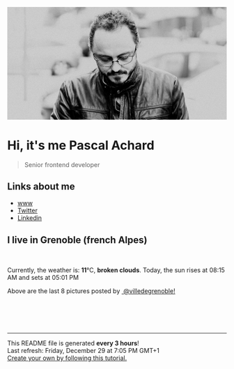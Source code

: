 ![Pascal Achard](./images/photo-pascal-achard.jpg)
# Hi, it's me Pascal Achard
> Senior frontend developer

## Links about me
- [www](https://www.pascal-achard.com)
- [Twitter](https://twitter.com/botmaster)
- [Linkedin](http://www.linkedin.com/in/pascal-achard)


## I live in Grenoble (french Alpes)
<img src="https://openweathermap.org/img/wn/04n@2x.png" alt="">

Currently, the weather is: **11**°C, **broken clouds**.
Today, the sun rises at 08:15 AM and sets at 05:01 PM

Above are the last 8 pictures posted by <a href="https://www.instagram.com/villedegrenoble/" target="_blank"><img alt="" src="https://upload.wikimedia.org/wikipedia/commons/thumb/e/e7/Instagram_logo_2016.svg/1024px-Instagram_logo_2016.svg.png" width="20"/> @villedegrenoble!</a>

<p style="display: flex; flex-wrap: wrap; gap: 20px;">
        <img src="https://cdn1.picuki.com/hosted-by-instagram/q/0exhNuNYnjBGZDHIdN5WmL9I2PEvHA5RNucaS7j0nyZiNxIsbHWB58ltwdGn%7C%7CDh6Kwh9HS+LeD5j4IksU19QZFN6NEzaT7SNRDdT7ayeVe7N1jFm8J9gkb03LnYWZ3Ku8ssrXAmYdSodF%7C%7CpPHL%7C%7Clo79UvOa0LGFq8zCXW%7C%7CdEnGZK55f0Z7F9mt9wuuS4jkja45BsLTNZ5momNkgl7NvepDFZEaa+NMB166d1RbMCxMkA%7C%7C6nRlSaHEmw+Jj8uRHagtIj+kOYA2CrtXRoO+G33SYA4DnRGikachSF3t4gj1aSJEbxL3PUakIH2bSAEXG428Fk71pu1ynOdV0Gv+3V2wTnexKmAX9MV8KylBv2MTN%7C%7C4ynLsSJ7rHIN5UmscJerSVHHxcvK1H98fmY4SSq0XhQfspiX7S7734wB4AGgY2jCPCsE=.jpeg" alt="" width="200"/>
        <img src="https://cdn1.picuki.com/hosted-by-instagram/q/0exhNuNYnjBGZDHIdN5WmL9I2PEvHA5RNucaS7j0nyZiNxIsbHWB58ltwdGn%7C%7CDh6Kwh9HS+LeD5i4ogsUF5TZFB5Pk3cSraLSjpV6KibUICq2jJj8JVkkbo2LXUfZHKt8MYuOzjYMTIfQeoEH%7C%7Cb2rvUV%7C%7C%7C%7CLwazQFuDSQNOUtzCVG%7C%7CMm0X51wm8Qf8fTT0FOzv9R3GzNJzWM1eUAmscnbrSgLUbr2NsB%7C%7C9uwlCLECi4kD6ezqlWu2FHlsRGB9KDOertaQz7xFui3rSzow+DyOHqUBN2g9gwWXjjcJ%7C%7C44vp4Oxcohp1KMZmoXmamMMfU1KhjUok5e%7C%7CynSAPSam1x4Ck1%7C%7CyxJGkJtc187CpFtGPTYi85BnTXYXnBqtqbyMDFaj1RUzfN+S6SsR0rK9WTaxJkVGwrVDoLJbRikpXQgpEgAuYBZYtEaSZwKn3.jpeg" alt="" width="200"/>
        <img src="https://cdn1.picuki.com/hosted-by-instagram/q/0exhNuNYnjBGZDHIdN5WmL9I2PEvHA5RNucaS7j0nyZiNxIsbHWB58ltwdev%7C%7CDlyKw1oASyLeD5j5IkoUFtVZFRzP03eSreBRTpV56SeV4Ch0zZl8JNjl703KH0ebXat8sEqOzjYMTIfQeoEH%7C%7Cbx7a8Koru5A2MGo1zRMrBC0GAG4fy3UPI7mslm3ayEv0Pxto0%7C%7CNylL9XkgKQcuptPR+XdYEvL+M4Byp6JzSPkCj9ND1OHtpCa5BTB7Kz04KD6chYTJnLNRtA7FUSMt%7C%7CXGuF4gDEF5Gsnmw8RM1v9EPo6CTEohm+N8ZkIGRT2UFAjsm8lJhmMntxxzsbkGcxxAGy0LBwbCBRfIIqaHAJ9yuBdPm4mzzZoKMHZZVR3QnUtXaQ3TfEMGxQcdcy90aRasdgn%7C%7Cjtjmzd4%7C%7Cn1RcsVmxOhzLY.jpeg" alt="" width="200"/>
        <img src="https://cdn1.picuki.com/hosted-by-instagram/q/0exhNuNYnjBGZDHIdN5WmL9I2PEvHA5RNecaS7j0nyZiNxIsbHWB58ltwdev%7C%7CDlyKw1oASyLeD5i7YsrUF1ZZFRzP03fQLeNTjdR7aqYVYCr0zJn%7C%7CZBllbw8JXIXYXeq88MrOzjYMTIfQeoEH%7C%7Cbx7a8Koru5A2MGo1zRMrBC0GAG4fy3UPI7mslm3ayEv0Pxto0%7C%7CNylL9XkgKQcuptPR+XdbEvL+M4Byp6JzSPkCj9ND1OHtpCa5BTB7Kzc4KD6chYTJnLMMnCL5LAQb2F6uRIgDEFsJkG+L8RM1v9EPo6CTEohm+N8ZkIGRT2UFAjsm8lJhmMntxxzsbkSD82oB23LRwJTpatANqqPZJsGIUfbLwAnjQraHMKNjCktXFOjGYXf6NvyXQcdcy90aRasX8nuUtjmzd4%7C%7Cn1RcsVmxOhzLY.jpeg" alt="" width="200"/>
        <img src="https://cdn1.picuki.com/hosted-by-instagram/q/0exhNuNYnjBGZDHIdN5WmL9I2PEvHA5RNucaS7j0nyZiNxIsbHWB58ltwdev%7C%7CDlyKw1oASyLeD5j5I8rUFVRZFRzP03fQbSKRTpW7qiYVICg0jBg%7C%7CJBikrkxK30ZYnCr8ccqOzjYMTIfQeoEH%7C%7Cbx7a8Koru5A2MGo1zRMrBC0GAG4fy3UPI7mslm3ayEv0Pxto0%7C%7CNylL9XkgKQcuptPR+XdYEvL+M4Byp6JzSPkCj9ND1OHtpCa5BTB7Kz44KD6chYTJnLMRlXX4Wg1t9DOUaogDEGdHrAHq8RM1v9EPo6CTEohm+N8ZkIGRT2UFAjsm8lJhmMntxxzsbkH53nt%7C%7C2VnG%7C%7Cae4YPsVi6zpAtybQOj7gTHQfJzxTIlpdlReBPqbQlvpcOCHQcdcy90aRatrgQ%7C%7Cktjmzd4%7C%7Cn1RcsVmxOhzLY.jpeg" alt="" width="200"/>
        <img src="https://cdn1.picuki.com/hosted-by-instagram/q/0exhNuNYnjBGZDHIdN5WmL9I2PEvHA5RNucaS7j0nyZiNxIsbHWB58ltwdGn%7C%7CDh6Kwh9HS+LeD5i7IkqU1xUZFpzP0LZQLWNSTtV562RUICn0DVm9pVilLw8Ln0eZ3+s9MErOzjYMTIfQeoEH%7C%7Cb2rvUT+vvwbTYNpi2TNLxCyQlWotfpUrJy9ZRzt52U1h+189JldAJZ+jtvdBFundPZlTIeAf3+Idp1orN2S%7C%7CkKjskOuKK81SO2ECMseW16GX6Rv5+HoOAAuiDpYGhpqzPheKc4EEMWggi85xECmpYMp6SwGaxVgfgUmIjDCmMDUjFKjDFftpG2tQLsSUHv3EBQnjeel%7C%7CW+eqN29qrRI9DNUfb4+xvvXrjHTa4aV24GU6nbQVCPNKysD8V4gJ1AMcxb+k3hoQyzcrLzmhx0WWMf2mTfKbQoBcKTx5C3+3ON0GSKpAFo.jpeg" alt="" width="200"/>
        <img src="https://cdn1.picuki.com/hosted-by-instagram/q/0exhNuNYnjBGZDHIdN5WmL9I2PEvHA5RNucaS7j0nyZiNxIsbHWB58ltwdev%7C%7CDlyKw1oASyLeD5i540pVFRTZFRzPUHWTrGKRThR76idVICr0zZm8JNjlbY1LHMeZn6s9MEsOzjYMTIfQeoEH%7C%7Cbx7a8Koru5A2MGo1zRMrBC0GAG4fy3UPI7mslm3ayEv0Pxto0%7C%7CNylL9XkgKQcuptPR+XdYEvL+M4Byp6JzSPkCj9ND1OHtpCa5BTB7Kzg4KD6chYTJnLMhtSXjUQ0iqHWXTIgDYkZP0ADi8RM1v9EPo6CTEohm+N8ZkIGRT2UFAjsm8lJhmMntxxzsbkGr8mdezG+A0rGUe9hygrDyB%7C%7CmYAf3bwnDya5PqH7B8d2kZOeuFe3PEOa2xQcdcy90aRapq9gaRtjmzd4%7C%7Cn1RcsVmxOhzLY.jpeg" alt="" width="200"/>
        <img src="https://cdn1.picuki.com/hosted-by-instagram/q/0exhNuNYnjBGZDHIdN5WmL9I2PEvHA5RNucaS7j0nyZiNxIsbHWB58ltwdGn%7C%7CDh6Kwh9HS+LeD5i5YkqVFpQZFB5OUDWSraMSj1X766YU4Cn1Ddm%7C%7CJdkkb0yJXIZZnSu98UuOzjYMTIfQeoEH%7C%7Cb2rvUV+fvwaTIFuDaWNOUtzCVG%7C%7CMm0X51wm8Rm3ayEv0Pxto0%7C%7CNylL9XkgKQcuptPR+XdYEvL+M4Byp6JzSPkCj9ND1OHtpCa5BTB7Kzk4KD6chYTJnLMnrBylcBAO4mimaogDYnMMuQ2f8RM1v9EPo6CTEohm+98ZkIGRT2UFAjsm8lJhmMntxxzsbkS7+HpbwDHBwbecZPYqmbyocNWWcMLj4CXNeJ3EMZNeSCk+CaXbUVHzMvexQcdcy90aRagfggiWtjmzd4%7C%7Cn1RcsVmxOhzLY.jpeg" alt="" width="200"/>
</p>

------------
<p>This README file is generated <b>every 3 hours</b>!
    <br />Last refresh: Friday, December 29 at 7:05 PM GMT+1
    <br /><a href="https://medium.com/@th.guibert/how-to-create-a-self-updating-readme-md-for-your-github-profile-f8b05744ca91">Create your own by following this tutorial.</a>
</p>
<p><a href="https://github.com/botmaster/botmaster/actions/workflows/main.yaml"><img alt="" src="https://github.com/botmaster/botmaster/actions/workflows/main.yaml/badge.svg" /></a></p>

